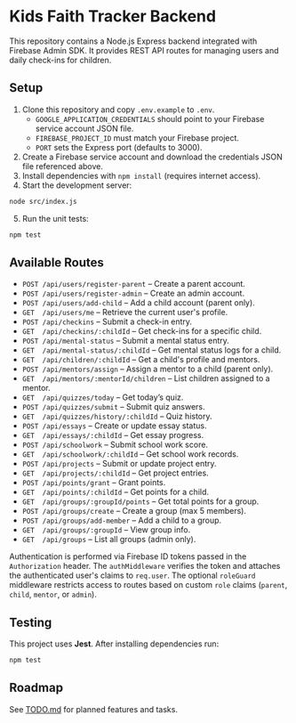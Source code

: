 # Kids Faith Tracker Backend

This repository contains a Node.js Express backend integrated with Firebase Admin SDK. It provides REST API routes for managing users and daily check-ins for children.

## Setup

1. Clone this repository and copy `.env.example` to `.env`.
   - `GOOGLE_APPLICATION_CREDENTIALS` should point to your Firebase service account JSON file.
   - `FIREBASE_PROJECT_ID` must match your Firebase project.
   - `PORT` sets the Express port (defaults to 3000).
2. Create a Firebase service account and download the credentials JSON file referenced above.
3. Install dependencies with `npm install` (requires internet access).
4. Start the development server:

```bash
node src/index.js
```

5. Run the unit tests:

```bash
npm test
```

## Available Routes

- `POST /api/users/register-parent` – Create a parent account.
- `POST /api/users/register-admin` – Create an admin account.
- `POST /api/users/add-child` – Add a child account (parent only).
- `GET  /api/users/me` – Retrieve the current user's profile.
- `POST /api/checkins` – Submit a check-in entry.
- `GET  /api/checkins/:childId` – Get check-ins for a specific child.
- `POST /api/mental-status` – Submit a mental status entry.
- `GET  /api/mental-status/:childId` – Get mental status logs for a child.
- `GET  /api/children/:childId` – Get a child's profile and mentors.
- `POST /api/mentors/assign` – Assign a mentor to a child (parent only).
- `GET  /api/mentors/:mentorId/children` – List children assigned to a mentor.
- `GET  /api/quizzes/today` – Get today’s quiz.
- `POST /api/quizzes/submit` – Submit quiz answers.
- `GET  /api/quizzes/history/:childId` – Quiz history.
- `POST /api/essays` – Create or update essay status.
- `GET  /api/essays/:childId` – Get essay progress.
- `POST /api/schoolwork` – Submit school work score.
- `GET  /api/schoolwork/:childId` – Get school work records.
- `POST /api/projects` – Submit or update project entry.
- `GET  /api/projects/:childId` – Get project entries.
- `POST /api/points/grant` – Grant points.
- `GET  /api/points/:childId` – Get points for a child.
- `GET  /api/groups/:groupId/points` – Get total points for a group.
- `POST /api/groups/create` – Create a group (max 5 members).
- `POST /api/groups/add-member` – Add a child to a group.
- `GET  /api/groups/:groupId` – View group info.
- `GET  /api/groups` – List all groups (admin only).

Authentication is performed via Firebase ID tokens passed in the `Authorization` header.
The `authMiddleware` verifies the token and attaches the authenticated user's
claims to `req.user`. The optional `roleGuard` middleware restricts access to
routes based on custom `role` claims (`parent`, `child`, `mentor`, or `admin`).

## Testing

This project uses **Jest**. After installing dependencies run:

```bash
npm test
```

## Roadmap

See [TODO.md](TODO.md) for planned features and tasks.
